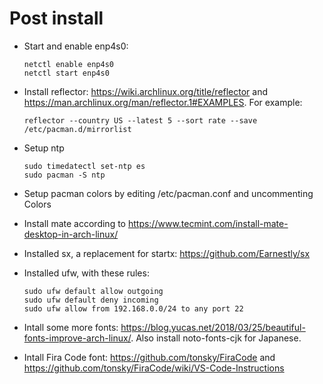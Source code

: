 # Post install

- Start and enable enp4s0: 
    
    ```
    netctl enable enp4s0
    netctl start enp4s0
    ```

- Install reflector: https://wiki.archlinux.org/title/reflector and https://man.archlinux.org/man/reflector.1#EXAMPLES. For example:

    ```
    reflector --country US --latest 5 --sort rate --save /etc/pacman.d/mirrorlist
    ```

- Setup ntp

    ```
    sudo timedatectl set-ntp es
    sudo pacman -S ntp
    ```
- Setup pacman colors by editing /etc/pacman.conf and uncommenting Colors

- Install mate according to https://www.tecmint.com/install-mate-desktop-in-arch-linux/

- Installed sx, a replacement for startx: https://github.com/Earnestly/sx

- Installed ufw, with these rules:

    ```
    sudo ufw default allow outgoing
    sudo ufw default deny incoming
    sudo ufw allow from 192.168.0.0/24 to any port 22
    ```

- Intall some more fonts: https://blog.yucas.net/2018/03/25/beautiful-fonts-improve-arch-linux/. Also install noto-fonts-cjk for Japanese.

- Intall Fira Code font: https://github.com/tonsky/FiraCode and https://github.com/tonsky/FiraCode/wiki/VS-Code-Instructions
